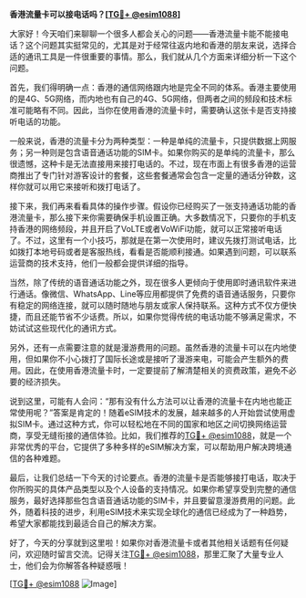 **香港流量卡可以接电话吗？[[TG💪+ @esim1088](https://t.me/s/esim1088)]**

大家好！今天咱们来聊聊一个很多人都会关心的问题——香港流量卡能不能接电话？这个问题其实挺常见的，尤其是对于经常往返内地和香港的朋友来说，选择合适的通讯工具是一件很重要的事情。那么，我们就从几个方面来详细分析一下这个问题。

首先，我们得明确一点：香港的通信网络跟内地是完全不同的体系。香港主要使用的是4G、5G网络，而内地也有自己的4G、5G网络，但两者之间的频段和技术标准可能略有不同。因此，当你在使用香港的流量卡时，需要确认这张卡是否支持接听电话的功能。

一般来说，香港的流量卡分为两种类型：一种是单纯的流量卡，只提供数据上网服务；另一种则是包含语音通话功能的SIM卡。如果你购买的是单纯的流量卡，那么很遗憾，这种卡是无法直接用来接打电话的。不过，现在市面上有很多香港的运营商推出了专门针对游客设计的套餐，这些套餐通常会包含一定量的通话分钟数，这样你就可以用它来接听和拨打电话了。

接下来，我们再来看看具体的操作步骤。假设你已经购买了一张支持通话功能的香港流量卡，那么接下来你需要确保手机设置正确。大多数情况下，只要你的手机支持香港的网络频段，并且开启了VoLTE或者VoWiFi功能，就可以正常接听电话了。不过，这里有一个小技巧，那就是在第一次使用时，建议先拨打测试电话，比如拨打本地号码或者是客服热线，看看是否能顺利接通。如果遇到问题，可以联系运营商的技术支持，他们一般都会提供详细的指导。

当然，除了传统的语音通话功能之外，现在很多人更倾向于使用即时通讯软件来进行通话。像微信、WhatsApp、Line等应用都提供了免费的语音通话服务，只要你有稳定的网络连接，就可以随时随地与朋友或家人保持联系。这种方式不仅方便快捷，而且还能节省不少话费。所以，如果你觉得传统的电话功能不够满足需求，不妨试试这些现代化的通讯方式。

另外，还有一点需要注意的就是漫游费用的问题。虽然香港的流量卡可以在内地使用，但如果你不小心拨打了国际长途或是接听了漫游来电，可能会产生额外的费用。因此，在使用香港流量卡时，一定要提前了解清楚相关的资费政策，避免不必要的经济损失。

说到这里，可能有人会问：“那有没有什么方法可以让香港的流量卡在内地也能正常使用呢？”答案是肯定的！随着eSIM技术的发展，越来越多的人开始尝试使用虚拟SIM卡。通过这种方式，你可以轻松地在不同的国家和地区之间切换网络运营商，享受无缝衔接的通信体验。比如，我们推荐的[TG💪+ @esim1088](https://t.me/s/esim1088)，就是一个非常优秀的平台，它提供了多种多样的eSIM解决方案，可以帮助用户解决跨境通信的各种难题。

最后，让我们总结一下今天的讨论要点。香港的流量卡是否能够接打电话，取决于你所购买的具体产品类型以及个人设备的支持情况。如果你希望享受到完整的通信服务，最好选择那些包含语音通话功能的SIM卡，并且要留意漫游费用的问题。此外，随着科技的进步，利用eSIM技术来实现全球化的通信已经成为了一种趋势，希望大家都能找到最适合自己的解决方案。

好了，今天的分享就到这里啦！如果你对香港流量卡或者其他相关话题有任何疑问，欢迎随时留言交流。记得关注[TG💪+ @esim1088](https://t.me/s/esim1088)，那里汇聚了大量专业人士，他们会为你解答各种疑惑哦！

[[TG💪+ @esim1088](https://t.me/s/esim1088) ![Image](https://i.postimg.cc/4NQfJmqS/Snipaste-2025-05-13-00-14-12.png)]